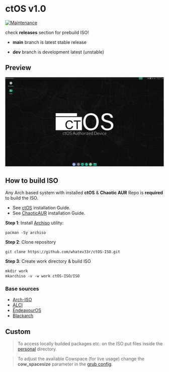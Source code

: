 # ctOS v1.0

[![Maintenance](https://img.shields.io/maintenance/yes/2023.svg)]()

check **releases** section for prebuild ISO!

- **main** branch is latest stable release

- **dev** branch is development latest (unstable)

## Preview
![ctOS Preview](PREVIEW.png)

## How to build ISO
Any Arch based system with installed **ctOS** & **Chaotic AUR** Repo is **required** to build the ISO.
- See [ctOS](https://github.com/whatev33r/ctOS-Repo) installation Guide.
- See [ChaoticAUR](https://aur.chaotic.cx/) installation Guide.

**Step 1**: Install [Archiso](https://gitlab.archlinux.org/archlinux/archiso) utility:
```
pacman -Sy archiso
```
**Step 2**: Clone repository
```
git clone https://github.com/whatev33r/ctOS-ISO.git
```
**Step 3**: Create work directory & build ISO
```
mkdir work
mkarchiso -v -w work ctOS-ISO/ISO
```


### Base sources
- [Arch-ISO](https://gitlab.archlinux.org/archlinux/archiso)
- [ALCI](https://github.com/arch-linux-calamares-installer/alci-iso)
- [EndeavourOS](https://github.com/endeavouros-team/EndeavourOS-ISO)
- [Blackarch](https://blackarch.org/)

## Custom
> To access locally builded packages etc. on the ISO put files inside the [personal](ISO/airootfs/personal) directory.
 
> To adjust the available Cowspace (for live usage) change the **cow_spacesize** parameter in the [grub config](ISO/grub/grub.cfg).
